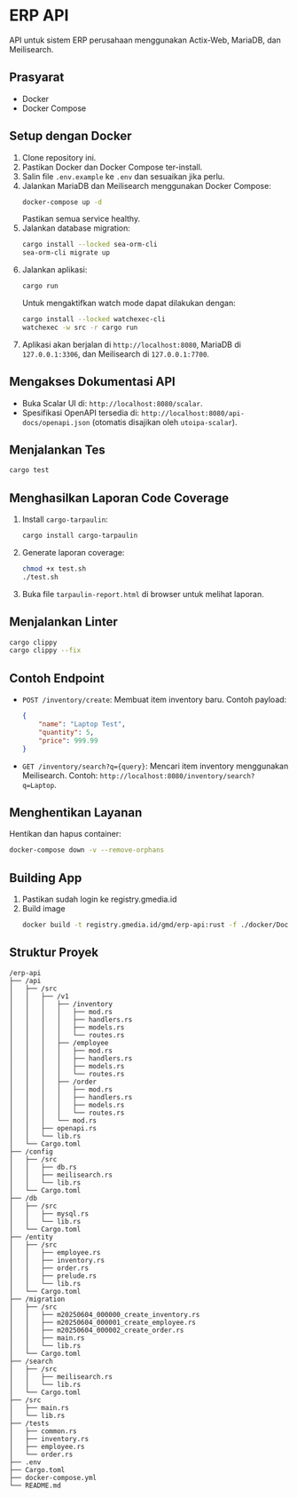 # ERP API

API untuk sistem ERP perusahaan menggunakan Actix-Web, MariaDB, dan Meilisearch.

## Prasyarat
- Docker
- Docker Compose

## Setup dengan Docker
1. Clone repository ini.
2. Pastikan Docker dan Docker Compose ter-install.
3. Salin file `.env.example` ke `.env` dan sesuaikan jika perlu.
4. Jalankan MariaDB dan Meilisearch menggunakan Docker Compose:
   ```bash
   docker-compose up -d
   ```
   Pastikan semua service healthy.
5. Jalankan database migration:
   ```bash
   cargo install --locked sea-orm-cli
   sea-orm-cli migrate up
   ```
5. Jalankan aplikasi:
   ```bash
   cargo run
   ```
   Untuk mengaktifkan watch mode dapat dilakukan dengan:
   ```bash
   cargo install --locked watchexec-cli
   watchexec -w src -r cargo run
   ```
6. Aplikasi akan berjalan di `http://localhost:8080`, MariaDB di `127.0.0.1:3306`, dan Meilisearch di `127.0.0.1:7700`.

## Mengakses Dokumentasi API
- Buka Scalar UI di: `http://localhost:8080/scalar`.
- Spesifikasi OpenAPI tersedia di: `http://localhost:8080/api-docs/openapi.json` (otomatis disajikan oleh `utoipa-scalar`).

## Menjalankan Tes
```bash
cargo test
```

## Menghasilkan Laporan Code Coverage
1. Install `cargo-tarpaulin`:
   ```bash
   cargo install cargo-tarpaulin
   ```
2. Generate laporan coverage:
   ```bash
   chmod +x test.sh
   ./test.sh
   ```
3. Buka file `tarpaulin-report.html` di browser untuk melihat laporan.

## Menjalankan Linter
```bash
cargo clippy
cargo clippy --fix
```

## Contoh Endpoint
- `POST /inventory/create`: Membuat item inventory baru. Contoh payload:
  ```json
  {
      "name": "Laptop Test",
      "quantity": 5,
      "price": 999.99
  }
  ```
- `GET /inventory/search?q={query}`: Mencari item inventory menggunakan Meilisearch. Contoh: `http://localhost:8080/inventory/search?q=Laptop`.

## Menghentikan Layanan
Hentikan dan hapus container:
```bash
docker-compose down -v --remove-orphans
```

## Building App
1. Pastikan sudah login ke registry.gmedia.id
2. Build image
   ```bash
   docker build -t registry.gmedia.id/gmd/erp-api:rust -f ./docker/Dockerfile .
   ```

## Struktur Proyek
```
/erp-api
├── /api
│   ├── /src
│   │   ├── /v1
│   │   │   ├── /inventory
│   │   │   │   ├── mod.rs
│   │   │   │   ├── handlers.rs
│   │   │   │   ├── models.rs
│   │   │   │   └── routes.rs
│   │   │   ├── /employee
│   │   │   │   ├── mod.rs
│   │   │   │   ├── handlers.rs
│   │   │   │   ├── models.rs
│   │   │   │   └── routes.rs
│   │   │   ├── /order
│   │   │   │   ├── mod.rs
│   │   │   │   ├── handlers.rs
│   │   │   │   ├── models.rs
│   │   │   │   └── routes.rs
│   │   │   └── mod.rs
│   │   ├── openapi.rs
│   │   └── lib.rs
│   └── Cargo.toml
├── /config
│   ├── /src
│   │   ├── db.rs
│   │   ├── meilisearch.rs
│   │   └── lib.rs
│   └── Cargo.toml
├── /db
│   ├── /src
│   │   ├── mysql.rs
│   │   └── lib.rs
│   └── Cargo.toml
├── /entity
│   ├── /src
│   │   ├── employee.rs
│   │   ├── inventory.rs
│   │   ├── order.rs
│   │   ├── prelude.rs
│   │   └── lib.rs
│   └── Cargo.toml
├── /migration
│   ├── /src
│   │   ├── m20250604_000000_create_inventory.rs
│   │   ├── m20250604_000001_create_employee.rs
│   │   ├── m20250604_000002_create_order.rs
│   │   ├── main.rs
│   │   └── lib.rs
│   └── Cargo.toml
├── /search
│   ├── /src
│   │   ├── meilisearch.rs
│   │   └── lib.rs
│   └── Cargo.toml
├── /src
│   ├── main.rs
│   └── lib.rs
├── /tests
│   ├── common.rs
│   ├── inventory.rs
│   ├── employee.rs
│   └── order.rs
├── .env
├── Cargo.toml
├── docker-compose.yml
└── README.md
```
